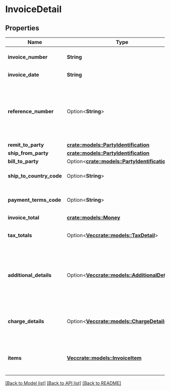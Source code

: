 # InvoiceDetail

## Properties

Name | Type | Description | Notes
------------ | ------------- | ------------- | -------------
**invoice_number** | **String** | The unique invoice number. | 
**invoice_date** | **String** | Invoice date. | 
**reference_number** | Option<**String**> | An additional unique reference number used for regulatory or other purposes. | [optional]
**remit_to_party** | [**crate::models::PartyIdentification**](PartyIdentification.md) |  | 
**ship_from_party** | [**crate::models::PartyIdentification**](PartyIdentification.md) |  | 
**bill_to_party** | Option<[**crate::models::PartyIdentification**](PartyIdentification.md)> |  | [optional]
**ship_to_country_code** | Option<**String**> | Ship-to country code. | [optional]
**payment_terms_code** | Option<**String**> | The payment terms for the invoice. | [optional]
**invoice_total** | [**crate::models::Money**](Money.md) |  | 
**tax_totals** | Option<[**Vec<crate::models::TaxDetail>**](TaxDetail.md)> | Individual tax details per line item. | [optional]
**additional_details** | Option<[**Vec<crate::models::AdditionalDetails>**](AdditionalDetails.md)> | Additional details provided by the selling party, for tax related or other purposes. | [optional]
**charge_details** | Option<[**Vec<crate::models::ChargeDetails>**](ChargeDetails.md)> | Total charge amount details for all line items. | [optional]
**items** | [**Vec<crate::models::InvoiceItem>**](InvoiceItem.md) | Provides the details of the items in this invoice. | 

[[Back to Model list]](../README.md#documentation-for-models) [[Back to API list]](../README.md#documentation-for-api-endpoints) [[Back to README]](../README.md)



